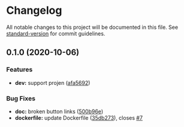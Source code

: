 # Changelog

All notable changes to this project will be documented in this file. See [standard-version](https://github.com/conventional-changelog/standard-version) for commit guidelines.

## 0.1.0 (2020-10-06)


### Features

* **dev:** support projen ([afa5692](https://github.com/aws-samples/aws-lambda-layer-awscli/commit/afa5692c8a4fcf2b80720eef77273b878bbb8345))


### Bug Fixes

* **doc:** broken button links ([500b96e](https://github.com/aws-samples/aws-lambda-layer-awscli/commit/500b96e054f84b71799668ceadc89f10e6917fa8))
* **dockerfile:** update Dockerfile ([35db273](https://github.com/aws-samples/aws-lambda-layer-awscli/commit/35db27391c683d93c43cae6edc8ca86c89f9e355)), closes [#7](https://github.com/aws-samples/aws-lambda-layer-awscli/issues/7)
